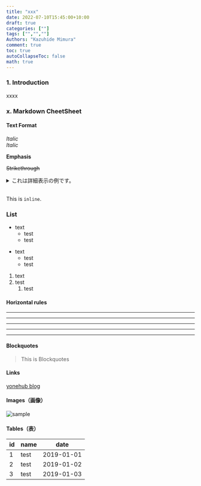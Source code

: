 ```yaml
---
title: "xxx"
date: 2022-07-10T15:45:00+10:00
draft: true
categories: [""]
tags: ["","",""]
Authors: "Kazuhide Mimura"
comment: true
toc: true
autoCollapseToc: false
math: true
---
```


### 1. Introduction
xxxx

### x. Markdown CheetSheet

#### Text Format

_Italic_<br>
*Italic*

**Emphasis**

~~Strikethrough~~

<details><summary>これは詳細表示の例です。</summary>詳細をこっちに書きます。</details>
<br>

This is `inline`.

### List
* text
    * test
    * test

- text
    - test
    - test

1. text
1. test
    1. test

#### Horizontal rules
* * *
***
*****
- - -
---------------------------------------

#### Blockquotes
> This is Blockquotes

#### Links
[yonehub blog](https://yonehub.y10e.com/)

#### Images（画像）
![sample](/img/sample/sample.png)

#### Tables（表）
| id     | name    | date       |
| ------ | ------- | ---------- |
| 1      | test    | 2019-01-01 |
| 2      | test    | 2019-01-02 |
| 3      | test    | 2019-01-03 |